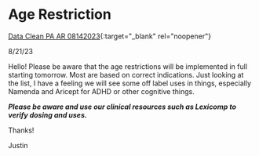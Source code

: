 # Age Restriction

[Data Clean PA AR 08142023](https://mygainwell-my.sharepoint.com/:x:/r/personal/christopher_nguyen_gainwelltechnologies_com/Documents/Data%20Clean%20PA%20AR%2008142023.xlsx?d=w0615ca9973a04d7080edbc5fb642336f&csf=1&web=1&e=WFTjjC){:target="_blank" rel="noopener"}

8/21/23

Hello!
Please be aware that the age restrictions will be implemented in full starting tomorrow.
Most are based on correct indications.  Just looking at the list, I have a feeling we will see some off label uses in things, especially Namenda and Aricept for ADHD or other cognitive things. 

***Please be aware and use our clinical resources such as Lexicomp to verify dosing and uses.***

Thanks!

Justin
